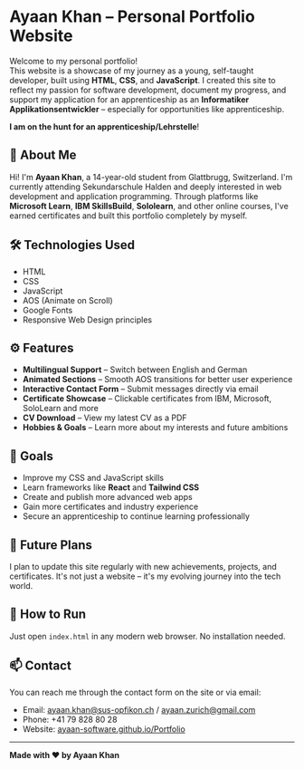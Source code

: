 # Ayaan Khan – Personal Portfolio Website

Welcome to my personal portfolio!  
This website is a showcase of my journey as a young, self-taught developer, built using **HTML**, **CSS**, and **JavaScript**. I created this site to reflect my passion for software development, document my progress, and support my application for an apprenticeship as an **Informatiker Applikationsentwickler** – especially for opportunities like apprenticeship.

**I am on the hunt for an apprenticeship/Lehrstelle**!

## 🌟 About Me

Hi! I'm **Ayaan Khan**, a 14-year-old student from Glattbrugg, Switzerland. I'm currently attending Sekundarschule Halden and deeply interested in web development and application programming. Through platforms like **Microsoft Learn**, **IBM SkillsBuild**, **Sololearn**, and other online courses, I've earned certificates and built this portfolio completely by myself.

## 🛠️ Technologies Used

- HTML
- CSS
- JavaScript
- AOS (Animate on Scroll)
- Google Fonts
- Responsive Web Design principles

## ⚙️ Features

- **Multilingual Support** – Switch between English and German  
- **Animated Sections** – Smooth AOS transitions for better user experience
- **Interactive Contact Form** – Submit messages directly via email  
- **Certificate Showcase** – Clickable certificates from IBM, Microsoft, SoloLearn and more  
- **CV Download** – View my latest CV as a PDF  
- **Hobbies & Goals** – Learn more about my interests and future ambitions
  
## 🚀 Goals

- Improve my CSS and JavaScript skills  
- Learn frameworks like **React** and **Tailwind CSS**  
- Create and publish more advanced web apps  
- Gain more certificates and industry experience  
- Secure an apprenticeship to continue learning professionally 

## 🔮 Future Plans

I plan to update this site regularly with new achievements, projects, and certificates. It's not just a website – it's my evolving journey into the tech world.

## 📎 How to Run

Just open `index.html` in any modern web browser. No installation needed.

## 📫 Contact

You can reach me through the contact form on the site or via email:

- Email: ayaan.khan@sus-opfikon.ch / ayaan.zurich@gmail.com
- Phone: +41 79 828 80 28  
- Website: [ayaan-software.github.io/Portfolio](https://ayaan-software.github.io/Portfolio)

---

**Made with ❤️ by Ayaan Khan**

